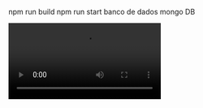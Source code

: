 npm run build 
npm run start
banco de dados mongo DB

![Video real do projeto](./img/Projeto%20Spotify%20-%20Google%20Chrome%202025-02-17%2016-26-58.mp4)